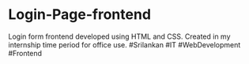 # Login-Page-frontend
Login form frontend developed using HTML and CSS.
Created in my internship time period for office use.
#Srilankan #IT #WebDevelopment #Frontend 
